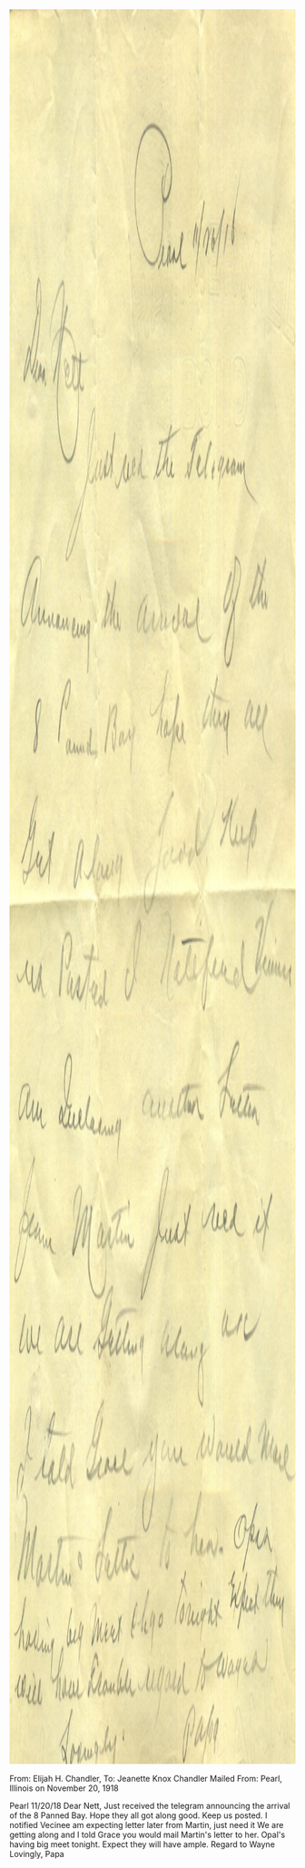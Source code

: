 <html><body><img class="alignnone size-full wp-image-2018" src="/wp-content/uploads/2014/12/postcard-2014-20141220_09241500_0056.jpg" alt="postcard-2014-20141220_09241500_0056" width="2470" height="3093">

From: Elijah H. Chandler, To: Jeanette Knox Chandler
Mailed From: Pearl, Illinois on November 20, 1918

Pearl 11/20/18
Dear Nett,
Just received the telegram announcing the arrival of the 8 Panned Bay. Hope they all got along good. Keep us posted. I notified Vecinee am expecting letter later from Martin, just need it We are getting along and I told Grace you would mail Martin's letter to her. Opal's having big meet tonight. Expect they will have ample. Regard to Wayne
Lovingly,
Papa</body></html>